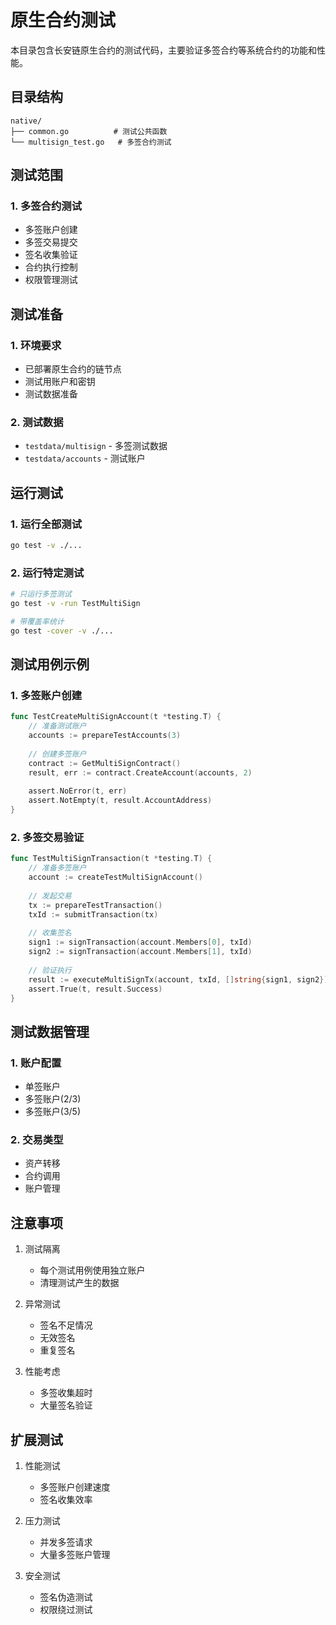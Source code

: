 # 原生合约测试

本目录包含长安链原生合约的测试代码，主要验证多签合约等系统合约的功能和性能。

## 目录结构

```
native/
├── common.go          # 测试公共函数
└── multisign_test.go   # 多签合约测试
```

## 测试范围

### 1. 多签合约测试
- 多签账户创建
- 多签交易提交
- 签名收集验证
- 合约执行控制
- 权限管理测试

## 测试准备

### 1. 环境要求
- 已部署原生合约的链节点
- 测试用账户和密钥
- 测试数据准备

### 2. 测试数据
- `testdata/multisign` - 多签测试数据
- `testdata/accounts` - 测试账户

## 运行测试

### 1. 运行全部测试
```bash
go test -v ./...
```

### 2. 运行特定测试
```bash
# 只运行多签测试
go test -v -run TestMultiSign

# 带覆盖率统计
go test -cover -v ./...
```

## 测试用例示例

### 1. 多签账户创建
```go
func TestCreateMultiSignAccount(t *testing.T) {
    // 准备测试账户
    accounts := prepareTestAccounts(3)
    
    // 创建多签账户
    contract := GetMultiSignContract()
    result, err := contract.CreateAccount(accounts, 2)
    
    assert.NoError(t, err)
    assert.NotEmpty(t, result.AccountAddress)
}
```

### 2. 多签交易验证
```go
func TestMultiSignTransaction(t *testing.T) {
    // 准备多签账户
    account := createTestMultiSignAccount()
    
    // 发起交易
    tx := prepareTestTransaction()
    txId := submitTransaction(tx)
    
    // 收集签名
    sign1 := signTransaction(account.Members[0], txId)
    sign2 := signTransaction(account.Members[1], txId)
    
    // 验证执行
    result := executeMultiSignTx(account, txId, []string{sign1, sign2})
    assert.True(t, result.Success)
}
```

## 测试数据管理

### 1. 账户配置
- 单签账户
- 多签账户(2/3)
- 多签账户(3/5)

### 2. 交易类型
- 资产转移
- 合约调用
- 账户管理

## 注意事项

1. 测试隔离
   - 每个测试用例使用独立账户
   - 清理测试产生的数据

2. 异常测试
   - 签名不足情况
   - 无效签名
   - 重复签名

3. 性能考虑
   - 多签收集超时
   - 大量签名验证

## 扩展测试

1. 性能测试
   - 多签账户创建速度
   - 签名收集效率

2. 压力测试
   - 并发多签请求
   - 大量多签账户管理

3. 安全测试
   - 签名伪造测试
   - 权限绕过测试
